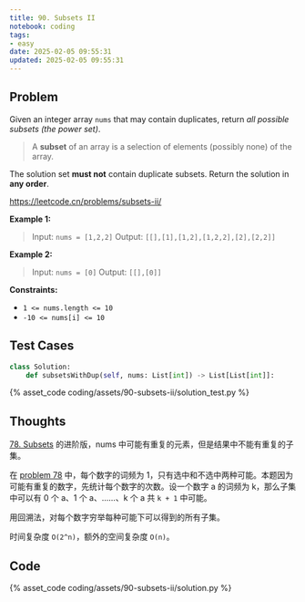 ```yaml
---
title: 90. Subsets II
notebook: coding
tags:
- easy
date: 2025-02-05 09:55:31
updated: 2025-02-05 09:55:31
---
```

## Problem

Given an integer array `nums` that may contain duplicates, return _all possible subsets (the power set)_.

> A **subset** of an array is a selection of elements (possibly none) of the array.

The solution set **must not** contain duplicate subsets. Return the solution in **any order**.

<https://leetcode.cn/problems/subsets-ii/>

**Example 1:**

> Input: `nums = [1,2,2]`
> Output: `[[],[1],[1,2],[1,2,2],[2],[2,2]]`

**Example 2:**

> Input: `nums = [0]`
> Output: `[[],[0]]`

**Constraints:**

- `1 <= nums.length <= 10`
- `-10 <= nums[i] <= 10`

## Test Cases

``` python
class Solution:
    def subsetsWithDup(self, nums: List[int]) -> List[List[int]]:
```

{% asset_code coding/assets/90-subsets-ii/solution_test.py %}

## Thoughts

[78. Subsets](78-subsets) 的进阶版，nums 中可能有重复的元素，但是结果中不能有重复的子集。

在 [problem 78](78-subsets) 中，每个数字的词频为 1，只有选中和不选中两种可能。本题因为可能有重复的数字，先统计每个数字的次数。设一个数字 a 的词频为 k，那么子集中可以有 0 个 a、1 个 a、……、k 个 a 共 `k + 1` 中可能。

用回溯法，对每个数字穷举每种可能下可以得到的所有子集。

时间复杂度 `O(2^n)`，额外的空间复杂度 `O(n)`。

## Code

{% asset_code coding/assets/90-subsets-ii/solution.py %}
